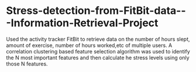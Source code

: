 # Stress-detection-from-FitBit-data---Information-Retrieval-Project
Used the activity tracker FitBit to retrieve data on the number of hours slept, amount of exercise, number of hours worked,etc of multiple users. A correlation clustering based feature selection algorithm was used to identify the N most important features and then calculate he stress levels using only those N features.
